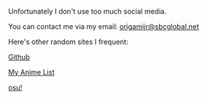 Unfortunately I don't use too much social media.

You can contact me via my email: origamijr@sbcglobal.net

Here's other random sites I frequent:

[Github](https://github.com/Origamijr)

[My Anime List](https://myanimelist.net/profile/Nessun)

[osu!](https://osu.ppy.sh/u/8350142)